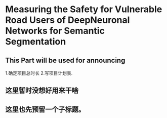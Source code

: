 # Measuring the Safety for Vulnerable Road Users of DeepNeuronal Networks for Semantic Segmentation

## This Part will be used for announcing

1.确定项目总时长 2.写项目计划表.

## 这里暂时没想好用来干啥

## 这里也先预留一个子标题。